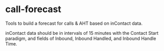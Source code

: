 # call-forecast
Tools to build a forecast for calls &amp; AHT based on inContact data.

inContact data should be in intervals of 15 minutes with the Contact Start paradigm, and fields of Inbound, Inbound Handled, and Inbound Handle Time.
